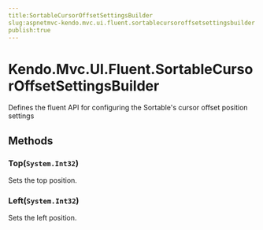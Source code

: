 ```yaml
---
title:SortableCursorOffsetSettingsBuilder
slug:aspnetmvc-kendo.mvc.ui.fluent.sortablecursoroffsetsettingsbuilder
publish:true
---
```


# Kendo.Mvc.UI.Fluent.SortableCursorOffsetSettingsBuilder
Defines the fluent API for configuring the Sortable's cursor offset position settings



## Methods

### Top(`System.Int32`)
Sets the top position.





### Left(`System.Int32`)
Sets the left position.







